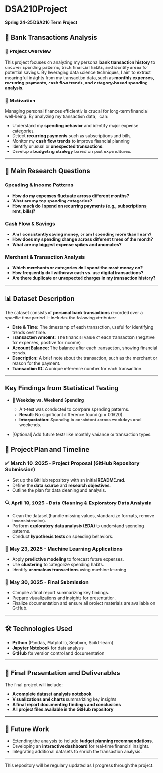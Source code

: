 # DSA210Project
**Spring 24-25 DSA210 Term Project**

## 📌 Bank Transactions Analysis

### 📝 Project Overview
This project focuses on analyzing my personal **bank transaction history** to uncover spending patterns, track financial habits, and identify areas for potential savings. By leveraging data science techniques, I aim to extract meaningful insights from my transaction data, such as **monthly expenses, recurring payments, cash flow trends, and category-based spending analysis**.

### 🎯 Motivation
Managing personal finances efficiently is crucial for long-term financial well-being. By analyzing my transaction data, I can:
- Understand my **spending behavior** and identify major expense categories.
- Detect **recurring payments** such as subscriptions and bills.
- Monitor my **cash flow trends** to improve financial planning.
- Identify unusual or **unexpected transactions**.
- Develop a **budgeting strategy** based on past expenditures.

---

## 🔎 Main Research Questions
### Spending & Income Patterns
- **How do my expenses fluctuate across different months?**
- **What are my top spending categories?**
- **How much do I spend on recurring payments (e.g., subscriptions, rent, bills)?**
  
### Cash Flow & Savings
- **Am I consistently saving money, or am I spending more than I earn?**
- **How does my spending change across different times of the month?**
- **What are my biggest expense spikes and anomalies?**

### Merchant & Transaction Analysis
- **Which merchants or categories do I spend the most money on?**
- **How frequently do I withdraw cash vs. use digital transactions?**
- **Are there duplicate or unexpected charges in my transaction history?**

---

## 📊 Dataset Description
The dataset consists of **personal bank transactions** recorded over a specific time period. It includes the following attributes:

- **Date & Time:** The timestamp of each transaction, useful for identifying trends over time.
- **Transaction Amount:** The financial value of each transaction (negative for expenses, positive for income).
- **Account Balance:** The balance after each transaction, showing financial trends.
- **Description:** A brief note about the transaction, such as the merchant or reason for the payment.
- **Transaction ID:** A unique reference number for each transaction.

---
## Key Findings from Statistical Testing

- 💸 **Weekday vs. Weekend Spending**  
  - A t-test was conducted to compare spending patterns.
  - **Result:** No significant difference found (p = 0.1620).
  - **Interpretation:** Spending is consistent across weekdays and weekends.

- [Optional] Add future tests like monthly variance or transaction types.


## 📅 Project Plan and Timeline

### ✅ **March 10, 2025 - Project Proposal (GitHub Repository Submission)**
- Set up the GitHub repository with an initial **README.md**.
- Define the **data source** and **research objectives**.
- Outline the plan for data cleaning and analysis.

### 🔍 **April 18, 2025 - Data Cleaning & Exploratory Data Analysis**
- Clean the dataset (handle missing values, standardize formats, remove inconsistencies).
- Perform **exploratory data analysis (EDA)** to understand spending patterns.
- Conduct **hypothesis tests** on spending behaviors.

### 🤖 **May 23, 2025 - Machine Learning Applications**
- Apply **predictive modeling** to forecast future expenses.
- Use **clustering** to categorize spending habits.
- Identify **anomalous transactions** using machine learning.

### 📑 **May 30, 2025 - Final Submission**
- Compile a final report summarizing key findings.
- Prepare visualizations and insights for presentation.
- Finalize documentation and ensure all project materials are available on GitHub.

---

## 🛠️ Technologies Used
- **Python** (Pandas, Matplotlib, Seaborn, Scikit-learn)
- **Jupyter Notebook** for data analysis
- **GitHub** for version control and documentation

---

## 📂 Final Presentation and Deliverables
The final project will include:
- **A complete dataset analysis notebook**
- **Visualizations and charts** summarizing key insights
- **A final report documenting findings and conclusions**
- **All project files available in the GitHub repository**

---

## 🚀 Future Work
- Extending the analysis to include **budget planning recommendations**.
- Developing an **interactive dashboard** for real-time financial insights.
- Integrating additional datasets to enrich the transaction analysis.

---

This repository will be regularly updated as I progress through the project.


